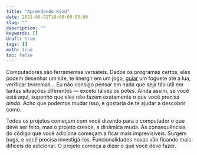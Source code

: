 ```yaml
---
title: "Aprendendo Kind"
date: 2021-05-22T18:00:00-03:00
slug: ""
description: ""
keywords: []
draft: true
tags: []
math: true
toc: false
---
```


Computadores são ferramentas versáteis. Dados os programas certos, eles podem desenhar um site, te imergir em um jogo, [guiar](https://github.com/chrislgarry/Apollo-11) um foguete até a lua, verificar teoremas… Eu não consigo pensar em nada que seja tão útil em tantas situações diferentes — exceto talvez os potes. Ainda assim, se você está aqui, suponho que eles não fazem exatamente o que você precisa _ainda_. Acho que podemos mudar isso, e gostaria de te ajudar a descobrir como.

Todos os projetos começam com você dizendo para o computador o que deve ser feito, mas o projeto cresce, a dinâmica muda. As consequências do código que você adiciona começam a ficar mais imprevisíveis. Surgem bugs, e você precisa investigá-los. Funcionalidades novas vão ficando mais difíceis de adicionar. O projeto começa a dizer o que você deve fazer.

